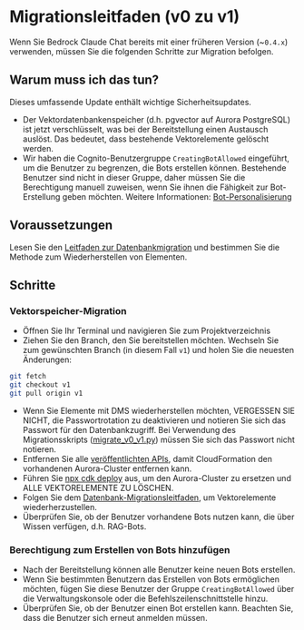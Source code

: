 # Migrationsleitfaden (v0 zu v1)

Wenn Sie Bedrock Claude Chat bereits mit einer früheren Version (~`0.4.x`) verwenden, müssen Sie die folgenden Schritte zur Migration befolgen.

## Warum muss ich das tun?

Dieses umfassende Update enthält wichtige Sicherheitsupdates.

- Der Vektordatenbankenspeicher (d.h. pgvector auf Aurora PostgreSQL) ist jetzt verschlüsselt, was bei der Bereitstellung einen Austausch auslöst. Das bedeutet, dass bestehende Vektorelemente gelöscht werden.
- Wir haben die Cognito-Benutzergruppe `CreatingBotAllowed` eingeführt, um die Benutzer zu begrenzen, die Bots erstellen können. Bestehende Benutzer sind nicht in dieser Gruppe, daher müssen Sie die Berechtigung manuell zuweisen, wenn Sie ihnen die Fähigkeit zur Bot-Erstellung geben möchten. Weitere Informationen: [Bot-Personalisierung](../../README.md#bot-personalization)

## Voraussetzungen

Lesen Sie den [Leitfaden zur Datenbankmigration](./DATABASE_MIGRATION_de-DE.md) und bestimmen Sie die Methode zum Wiederherstellen von Elementen.

## Schritte

### Vektorspeicher-Migration

- Öffnen Sie Ihr Terminal und navigieren Sie zum Projektverzeichnis
- Ziehen Sie den Branch, den Sie bereitstellen möchten. Wechseln Sie zum gewünschten Branch (in diesem Fall `v1`) und holen Sie die neuesten Änderungen:

```sh
git fetch
git checkout v1
git pull origin v1
```

- Wenn Sie Elemente mit DMS wiederherstellen möchten, VERGESSEN SIE NICHT, die Passwortrotation zu deaktivieren und notieren Sie sich das Passwort für den Datenbankzugriff. Bei Verwendung des Migrationsskripts ([migrate_v0_v1.py](./migrate_v0_v1.py)) müssen Sie sich das Passwort nicht notieren.
- Entfernen Sie alle [veröffentlichten APIs](../PUBLISH_API_de-DE.md), damit CloudFormation den vorhandenen Aurora-Cluster entfernen kann.
- Führen Sie [npx cdk deploy](../README.md#deploy-using-cdk) aus, um den Aurora-Cluster zu ersetzen und ALLE VEKTORELEMENTE ZU LÖSCHEN.
- Folgen Sie dem [Datenbank-Migrationsleitfaden](./DATABASE_MIGRATION_de-DE.md), um Vektorelemente wiederherzustellen.
- Überprüfen Sie, ob der Benutzer vorhandene Bots nutzen kann, die über Wissen verfügen, d.h. RAG-Bots.

### Berechtigung zum Erstellen von Bots hinzufügen

- Nach der Bereitstellung können alle Benutzer keine neuen Bots erstellen.
- Wenn Sie bestimmten Benutzern das Erstellen von Bots ermöglichen möchten, fügen Sie diese Benutzer der Gruppe `CreatingBotAllowed` über die Verwaltungskonsole oder die Befehlszeilenschnittstelle hinzu.
- Überprüfen Sie, ob der Benutzer einen Bot erstellen kann. Beachten Sie, dass die Benutzer sich erneut anmelden müssen.
